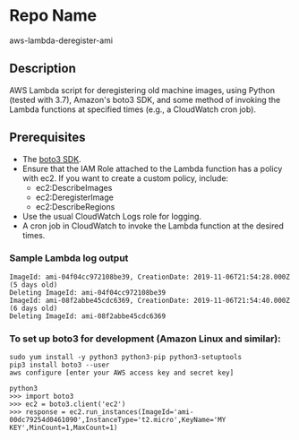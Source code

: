 Repo Name
=========
aws-lambda-deregister-ami

Description
---------------
AWS Lambda script for deregistering old machine images, using Python (tested with 3.7), Amazon's boto3 SDK, and some method of invoking the Lambda functions at specified times (e.g., a CloudWatch cron job).

Prerequisites
---------------
* The [boto3 SDK](https://aws.amazon.com/sdk-for-python/).
* Ensure that the IAM Role attached to the Lambda function has a policy with ec2. If you want to create a custom policy, include:
   + ec2:DescribeImages
   + ec2:DeregisterImage
   + ec2:DescribeRegions
* Use the usual CloudWatch Logs role for logging.
* A cron job in CloudWatch to invoke the Lambda function at the desired times.

### Sample Lambda log output
```
ImageId: ami-04f04cc972108be39, CreationDate: 2019-11-06T21:54:28.000Z (5 days old)
Deleting ImageId: ami-04f04cc972108be39
ImageId: ami-08f2abbe45cdc6369, CreationDate: 2019-11-06T21:54:40.000Z (6 days old)
Deleting ImageId: ami-08f2abbe45cdc6369	
```

### To set up boto3 for development (Amazon Linux and similar):
```
sudo yum install -y python3 python3-pip python3-setuptools
pip3 install boto3 --user
aws configure [enter your AWS access key and secret key]

python3
>>> import boto3
>>> ec2 = boto3.client('ec2')
>>> response = ec2.run_instances(ImageId='ami-00dc79254d0461090',InstanceType='t2.micro',KeyName='MY KEY',MinCount=1,MaxCount=1)
```
